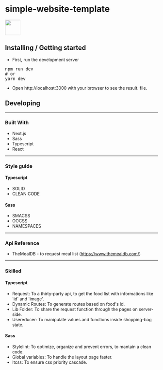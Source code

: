 # simple-website-template

[<img target=_blank height="50px" src="https://media0.giphy.com/media/5ABGt7KDXJ62zg7oI0/giphy.gif?cid=790b761123aba84c737efe59273d3d75b3dbaef458bf13a4&rid=giphy.gif&ct=s" />](https://mini-ecommerce-refactoring.vercel.app/)

## Installing / Getting started

* First, run the development server
<pre>npm run dev
# or
yarn dev</pre>
* Open http://localhost:3000 with your browser to see the result. file.

## Developing

<hr>

### Built With

* Next.js
* Sass
* Typescript
* React

<hr>

### Style guide

#### Typescript

* SOLID
* CLEAN CODE

#### Sass

* SMACSS
* OOCSS
* NAMESPACES

<hr>

### Api Reference

* TheMealDB - to request meal list (https://www.themealdb.com/)

---

### Skilled

#### Typescript

* Request: To a thirty-party api, to get the food list with informations like 'id' and 'image'.
* Dynamic Routes: To generate routes based on food's id.
* Lib Folder: To share the request function through the pages on server-side.
* Usereducer: To manipulate values and functions inside shopping-bag state.

#### Sass

* Stylelint: To optimize, organize and prevent errors, to mantain a clean code.
* Global variables: To handle the layout page faster.
* Itcss: To ensure css priority cascade.

